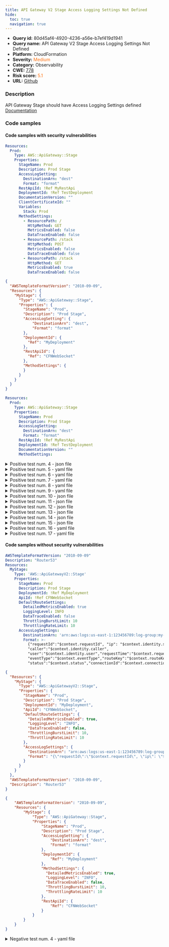 ```yaml
---
title: API Gateway V2 Stage Access Logging Settings Not Defined
hide:
  toc: true
  navigation: true
---
```


<style>
  .highlight .hll {
    background-color: #ff171742;
  }
  .md-content {
    max-width: 1100px;
    margin: 0 auto;
  }
</style>

-   **Query id:** 80d45af4-4920-4236-a56e-b7ef419d1941
-   **Query name:** API Gateway V2 Stage Access Logging Settings Not Defined
-   **Platform:** CloudFormation
-   **Severity:** <span style="color:#ff7213">Medium</span>
-   **Category:** Observability
-   **CWE:** <a href="https://cwe.mitre.org/data/definitions/778.html" onclick="newWindowOpenerSafe(event, 'https://cwe.mitre.org/data/definitions/778.html')">778</a>
-   **Risk score:** <span style="color:#ff7213">5.1</span>
-   **URL:** [Github](https://github.com/Checkmarx/kics/tree/master/assets/queries/cloudFormation/aws/api_gateway_access_logging_disabled)

### Description
API Gateway Stage should have Access Logging Settings defined<br>
[Documentation](https://docs.aws.amazon.com/AWSCloudFormation/latest/UserGuide/aws-resource-apigatewayv2-stage.html#cfn-apigatewayv2-stage-accesslogsettings)

### Code samples
#### Code samples with security vulnerabilities
```yaml title="Positive test num. 1 - yaml file" hl_lines="16"
Resources:
  Prod:
    Type: AWS::ApiGateway::Stage
    Properties:
      StageName: Prod
      Description: Prod Stage
      AccessLogSetting: 
        DestinationArn: "dest"
        Format: "format"
      RestApiId: !Ref MyRestApi
      DeploymentId: !Ref TestDeployment
      DocumentationVersion: ""
      ClientCertificateId: ""
      Variables:
        Stack: Prod
      MethodSettings:
        - ResourcePath: /
          HttpMethod: GET
          MetricsEnabled: false
          DataTraceEnabled: false
        - ResourcePath: /stack
          HttpMethod: POST
          MetricsEnabled: false
          DataTraceEnabled: false
        - ResourcePath: /stack
          HttpMethod: GET
          MetricsEnabled: true
          DataTraceEnabled: false

```
```json title="Positive test num. 2 - json file" hl_lines="19"
{
  "AWSTemplateFormatVersion": "2010-09-09",
  "Resources": {
    "MyStage": {
      "Type": "AWS::ApiGateway::Stage",
      "Properties": {
        "StageName": "Prod",
        "Description": "Prod Stage",
        "AccessLogSetting": {
            "DestinationArn": "dest",
            "Format": "format"
        },
        "DeploymentId": {
          "Ref": "MyDeployment"
        },
        "RestApiId": {
          "Ref": "CFNWebSocket"
        },
        "MethodSettings": {
        }
      }
    }
  }
}
```
```yaml title="Positive test num. 3 - yaml file" hl_lines="4 13"
Resources:
  Prod:
    Type: AWS::ApiGateway::Stage
    Properties:
      StageName: Prod
      Description: Prod Stage
      AccessLogSetting: 
        DestinationArn: "dest"
        Format: "format"
      RestApiId: !Ref MyRestApi
      DeploymentId: !Ref TestDeployment
      DocumentationVersion: ""
      MethodSettings:
```
<details><summary>Positive test num. 4 - json file</summary>

```json hl_lines="21"
{
  "AWSTemplateFormatVersion": "2010-09-09",
  "Resources": {
    "MyStage": {
      "Type": "AWS::ApiGateway::Stage",
      "Properties": {
        "StageName": "Prod",
        "Description": "Prod Stage",
        "AccessLogSetting": {
            "DestinationArn": "dest",
            "Format": "format"
        },
        "DeploymentId": {
          "Ref": "MyDeployment"
        },
        "RestApiId": {
          "Ref": "CFNWebSocket"
        },
        "MethodSettings": {
          "DetailedMetricsEnabled": true,
          "LoggingLevel": "OFF",
          "DataTraceEnabled": false,
          "ThrottlingBurstLimit": 10,
          "ThrottlingRateLimit": 10
        }
      }
    }
  }
}
```
</details>
<details><summary>Positive test num. 5 - yaml file</summary>

```yaml hl_lines="4 14"
Resources:
  Prod:
    Type: AWS::ApiGatewayV2::Stage
    Properties:
      StageName: Prod
      Description: Prod Stage
      AccessLogSettings: 
        DestinationArn: "dest"
        Format: "format"
      RestApiId: !Ref MyRestApi
      DeploymentId: !Ref TestDeployment
      DocumentationVersion: ""
      ApiId: "teste"
      DefaultRouteSettings:
```
</details>
<details><summary>Positive test num. 6 - yaml file</summary>

```yaml hl_lines="14"
Resources:
  Prod:
    Type: AWS::ApiGateway::Stage
    Properties:
      StageName: Prod
      Description: Prod Stage
      AccessLogSetting: 
        DestinationArn: "dest"
        Format: "format"
      RestApiId: !Ref MyRestApi
      DeploymentId: !Ref TestDeployment
      DocumentationVersion: ""
      MethodSettings:
        LoggingLevel: "OFF"
```
</details>
<details><summary>Positive test num. 7 - yaml file</summary>

```yaml hl_lines="15"
Resources:
  Prod:
    Type: AWS::ApiGatewayV2::Stage
    Properties:
      StageName: Prod
      Description: Prod Stage
      AccessLogSettings: 
        DestinationArn: "dest"
        Format: "format"
      RestApiId: !Ref MyRestApi
      DeploymentId: !Ref TestDeployment
      DocumentationVersion: ""
      ApiId: "teste"
      DefaultRouteSettings:
        LoggingLevel: "OFF"
```
</details>
<details><summary>Positive test num. 8 - yaml file</summary>

```yaml hl_lines="4"
Resources:
  Prod:
    Type: AWS::ApiGateway::Stage
    Properties:
      StageName: Prod
      Description: Prod Stage
      RestApiId: !Ref MyRestApi
      DeploymentId: !Ref TestDeployment
      DocumentationVersion: ""
      MethodSettings:
        LoggingLevel: "ON"
```
</details>
<details><summary>Positive test num. 9 - yaml file</summary>

```yaml hl_lines="4"
Resources:
  Prod:
    Type: AWS::ApiGatewayV2::Stage
    Properties:
      StageName: Prod
      Description: Prod Stage
      RestApiId: !Ref MyRestApi
      DeploymentId: !Ref TestDeployment
      DocumentationVersion: ""
      ApiId: "teste"
      DefaultRouteSettings:
        LoggingLevel: "ON"
```
</details>
<details><summary>Positive test num. 10 - json file</summary>

```json hl_lines="7"
{
  "AWSTemplateFormatVersion": "2010-09-09",
  "Description": "Router53",
  "Resources": {
    "MyStage": {
      "Type": "AWS::ApiGatewayV2::Stage",
      "Properties": {
        "Description": "Prod Stage",
        "AccessLogSettings": {
            "DestinationArn": "dest",
            "Format": "format"
        },
        "DeploymentId": "MyDeployment",
        "ApiId": "CFNWebSocket",
        "StageName": "Prod"
      }
    }
  }
}

```
</details>
<details><summary>Positive test num. 11 - json file</summary>

```json hl_lines="21"
{
  "AWSTemplateFormatVersion": "2010-09-09",
  "Resources": {
    "MyStage": {
      "Type": "AWS::ApiGatewayV2::Stage",
      "Properties": {
        "StageName": "Prod",
        "Description": "Prod Stage",
        "AccessLogSettings": {
            "DestinationArn": "dest",
            "Format": "format"
        },
        "DeploymentId": {
          "Ref": "MyDeployment"
        },
        "ApiId": {
          "Ref": "CFNWebSocket"
        },
        "DefaultRouteSettings": {
          "DetailedMetricsEnabled": true,
          "LoggingLevel": "OFF",
          "DataTraceEnabled": false,
          "ThrottlingBurstLimit": 10,
          "ThrottlingRateLimit": 10
        }
      }
    }
  }
}

```
</details>
<details><summary>Positive test num. 12 - json file</summary>

```json hl_lines="19"
{
  "AWSTemplateFormatVersion": "2010-09-09",
  "Resources": {
    "MyStage": {
      "Type": "AWS::ApiGatewayV2::Stage",
      "Properties": {
        "StageName": "Prod",
        "Description": "Prod Stage",
        "AccessLogSettings": {
            "DestinationArn": "dest",
            "Format": "format"
        },
        "DeploymentId": {
          "Ref": "MyDeployment"
        },
        "ApiId": {
          "Ref": "CFNWebSocket"
        },
        "DefaultRouteSettings": {
          "DetailedMetricsEnabled": true,
          "DataTraceEnabled": false,
          "ThrottlingBurstLimit": 10,
          "ThrottlingRateLimit": 10
        }
      }
    }
  }
}

```
</details>
<details><summary>Positive test num. 13 - json file</summary>

```json hl_lines="6"
{
  "AWSTemplateFormatVersion": "2010-09-09",
  "Resources": {
    "MyStage": {
      "Type": "AWS::ApiGatewayV2::Stage",
      "Properties": {
        "StageName": "Prod",
        "Description": "Prod Stage",
        "DeploymentId": {
          "Ref": "MyDeployment"
        },
        "ApiId": {
          "Ref": "CFNWebSocket"
        },
        "DefaultRouteSettings": {
          "DetailedMetricsEnabled": true,
          "LoggingLevel": "INFO",
          "DataTraceEnabled": false,
          "ThrottlingBurstLimit": 10,
          "ThrottlingRateLimit": 10
        }
      }
    }
  }
}
```
</details>
<details><summary>Positive test num. 14 - json file</summary>

```json hl_lines="6"
{
    "AWSTemplateFormatVersion": "2010-09-09",
    "Resources": {
        "MyStage": {
            "Type": "AWS::ApiGateway::Stage",
            "Properties": {
                "StageName": "Prod",
                "Description": "Prod Stage",
                "DeploymentId": {
                    "Ref": "MyDeployment"
                },
                "MethodSettings": {
                  "DetailedMetricsEnabled": true,
                  "LoggingLevel": "INFO",
                  "DataTraceEnabled": false,
                  "ThrottlingBurstLimit": 10,
                  "ThrottlingRateLimit": 10
                },
                "RestApiId": {
                    "Ref": "CFNWebSocket"
                }
            }
        }
    }
}
```
</details>
<details><summary>Positive test num. 15 - json file</summary>

```json hl_lines="7"
{
  "AWSTemplateFormatVersion": "2010-09-09",
  "Description": "Router53",
  "Resources": {
    "MyStage": {
      "Type": "AWS::ApiGateway::Stage",
      "Properties": {
        "Description": "Prod Stage",
        "AccessLogSetting": {
            "DestinationArn": "dest",
            "Format": "format"
        },
        "DeploymentId": "MyDeployment",
        "RestApiId": "CFNWebSocket",
        "StageName": "Prod"
      }
    }
  }
}
```
</details>
<details><summary>Positive test num. 16 - yaml file</summary>

```yaml hl_lines="4"
Resources:
  Prod:
    Type: AWS::ApiGateway::Stage
    Properties:
      StageName: Prod
      Description: Prod Stage
      AccessLogSetting: 
        DestinationArn: "dest"
        Format: "format"
      RestApiId: !Ref MyRestApi
      DeploymentId: !Ref TestDeployment
      DocumentationVersion: ""
```
</details>
<details><summary>Positive test num. 17 - yaml file</summary>

```yaml hl_lines="4"
Resources:
  Prod:
    Type: AWS::ApiGatewayV2::Stage
    Properties:
      StageName: Prod
      Description: Prod Stage
      AccessLogSettings: 
        DestinationArn: "dest"
        Format: "format"
      RestApiId: !Ref MyRestApi
      DeploymentId: !Ref TestDeployment
      DocumentationVersion: ""
      ApiId: "teste"
```
</details>


#### Code samples without security vulnerabilities
```yaml title="Negative test num. 1 - yaml file"
AWSTemplateFormatVersion: "2010-09-09"
Description: "Router53"
Resources:
  MyStage:
    Type: 'AWS::ApiGatewayV2::Stage'
    Properties:
      StageName: Prod
      Description: Prod Stage
      DeploymentId: !Ref MyDeployment
      ApiId: !Ref CFNWebSocket
      DefaultRouteSettings:
        DetailedMetricsEnabled: true
        LoggingLevel: INFO
        DataTraceEnabled: false
        ThrottlingBurstLimit: 10
        ThrottlingRateLimit: 10
      AccessLogSettings:
        DestinationArn: 'arn:aws:logs:us-east-1:123456789:log-group:my-log-group'
        Format: >-
          {"requestId":"$context.requestId", "ip": "$context.identity.sourceIp",
          "caller":"$context.identity.caller",
          "user":"$context.identity.user","requestTime":"$context.requestTime",
          "eventType":"$context.eventType","routeKey":"$context.routeKey",
          "status":"$context.status","connectionId":"$context.connectionId"}


```
```json title="Negative test num. 2 - json file"
{
  "Resources": {
    "MyStage": {
      "Type": "AWS::ApiGatewayV2::Stage",
      "Properties": {
        "StageName": "Prod",
        "Description": "Prod Stage",
        "DeploymentId": "MyDeployment",
        "ApiId": "CFNWebSocket",
        "DefaultRouteSettings": {
          "DetailedMetricsEnabled": true,
          "LoggingLevel": "INFO",
          "DataTraceEnabled": false,
          "ThrottlingBurstLimit": 10,
          "ThrottlingRateLimit": 10
        },
        "AccessLogSettings": {
          "DestinationArn": "arn:aws:logs:us-east-1:123456789:log-group:my-log-group",
          "Format": "{\"requestId\":\"$context.requestId\", \"ip\": \"$context.identity.sourceIp\", \"caller\":\"$context.identity.caller\", \"user\":\"$context.identity.user\",\"requestTime\":\"$context.requestTime\", \"eventType\":\"$context.eventType\",\"routeKey\":\"$context.routeKey\", \"status\":\"$context.status\",\"connectionId\":\"$context.connectionId\"}"
        }
      }
    }
  },
  "AWSTemplateFormatVersion": "2010-09-09",
  "Description": "Router53"
}

```
```json title="Negative test num. 3 - json file"
{
    "AWSTemplateFormatVersion": "2010-09-09",
    "Resources": {
        "MyStage": {
            "Type": "AWS::ApiGateway::Stage",
            "Properties": {
                "StageName": "Prod",
                "Description": "Prod Stage",
                "AccessLogSetting": {
                    "DestinationArn": "dest",
                    "Format": "format"
                },
                "DeploymentId": {
                    "Ref": "MyDeployment"
                },
                "MethodSettings": {
                  "DetailedMetricsEnabled": true,
                  "LoggingLevel": "INFO",
                  "DataTraceEnabled": false,
                  "ThrottlingBurstLimit": 10,
                  "ThrottlingRateLimit": 10
                },
                "RestApiId": {
                    "Ref": "CFNWebSocket"
                }
            }
        }
    }
}
```
<details><summary>Negative test num. 4 - yaml file</summary>

```yaml
Resources:
  Prod:
    Type: AWS::ApiGateway::Stage
    Properties:
      StageName: Prod
      Description: Prod Stage
      RestApiId: !Ref MyRestApi
      DeploymentId: !Ref TestDeployment
      DocumentationVersion: ""
      MethodSettings:
        LoggingLevel: "ON"
      AccessLogSetting:
        DestinationArn: "dest"
        Format: "format"
```
</details>

